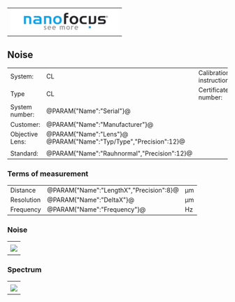 <!--   EvalAlgoName=NF_NED_LineSensorNoiseStatistics -->


||
|-:|
|![](logo.png)|

## Noise 


|||||
|-|-|-|-|
|System: |  CL |Calibration instruction:|    |
|Type|   CL| Certificate number: |@PARAM{"Name":"Serial"}@-@YEAR@@MONTH@@DAY@|
|System number:| @PARAM{"Name":"Serial"}@|||
|Customer:| @PARAM{"Name":"Manufacturer"}@|||
|Objective Lens: |@PARAM{"Name":"Lens"}@  @PARAM{"Name":"Typ/Type","Precision":12}@ |||
| |  |||
|Standard: |@PARAM{"Name":"Rauhnormal","Precision":12}@|||

 
### Terms of measurement 

||||
|-|-|-|
|Distance|@PARAM{"Name":"LengthX","Precision":8}@|  µm|
|Resolution|@PARAM{"Name":"DeltaX"}@ |µm|
|Frequency| @PARAM{"Name":"Frequency"}@ |Hz|
 

 

### Noise


 
|| 
|:-:|
||
|![]( LineSensorNoiseStat.svg)|
 

### Spectrum

|| 
|:-:|
||
|![](LineSensorNoiseSpectrum.svg)|
 
 
 
 
<script>

var PARAM = @PJSON{"Set":0}@;

 
</script>